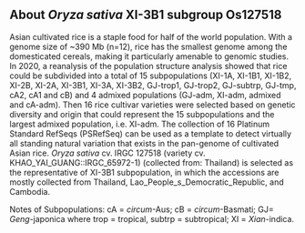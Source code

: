 About *Oryza sativa* XI-3B1 subgroup Os127518
---------------------
Asian cultivated rice is a staple food for half of the world population. With a genome size of ~390 Mb (n=12), rice has the smallest genome among the domesticated cereals, making it particularly amenable to genomic studies. In 2020, a reanalysis of the population structure analysis showed that rice could be subdivided into a total of 15 subpopulations (XI-1A, XI-1B1, XI-1B2, XI-2B, XI-2A, XI-3B1, XI-3A, XI-3B2, GJ-trop1, GJ-trop2, GJ-subtrp, GJ-tmp, cA2, cA1 and cB) and 4 admixed populations (GJ-adm, XI-adm, admixed and cA-adm). Then 16 rice cultivar varieties were selected based on genetic diversity and origin that could represent the 15 subpopulations and the largest admixed population, i.e. XI-adm. The collection of 16 Platinum Standard RefSeqs (PSRefSeq) can be used as a template to detect virtually all standing natural variation that exists in the pan-genome of cultivated Asian rice. *Oryza sativa* cv. IRGC 127518 (variety cv. KHAO_YAI_GUANG::IRGC_65972-1) (collected from: Thailand) is selected as the representative of XI-3B1 subpopulation, in which the accessions are mostly collected from Thailand, Lao_People_s_Democratic_Republic, and Cambodia.

Notes of Subpopulations: cA = *circum*-Aus; cB = *circum*-Basmati; GJ= *Geng*-japonica where trop = tropical, subtrp = subtropical; XI = *Xian*-indica.
